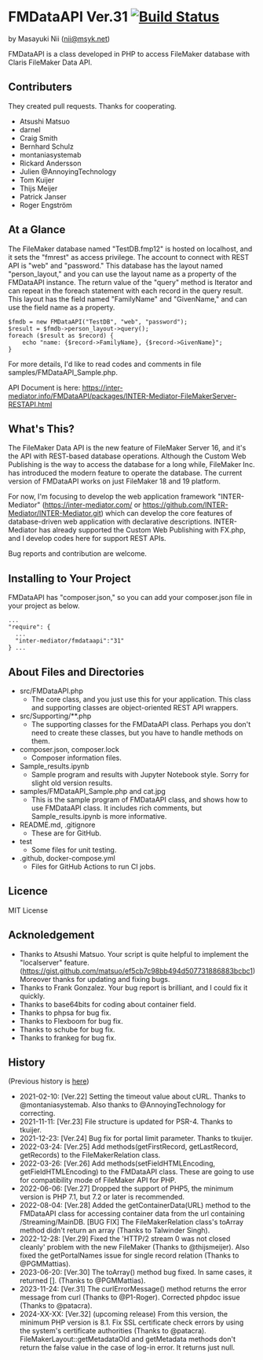 # FMDataAPI Ver.31 [![Build Status](https://github.com/msyk/FMDataAPI/actions/workflows/php.yml/badge.svg)](https://github.com/msyk/FMDataAPI/actions/workflows/php.yml)

by Masayuki Nii (nii@msyk.net)

FMDataAPI is a class developed in PHP to access FileMaker database
with Claris FileMaker Data API.

## Contributers

They created pull requests. Thanks for cooperating.

- Atsushi Matsuo
- darnel
- Craig Smith
- Bernhard Schulz
- montaniasystemab
- Rickard Andersson
- Julien @AnnoyingTechnology
- Tom Kuijer
- Thijs Meijer
- Patrick Janser
- Roger Engström

## At a Glance

The FileMaker database named "TestDB.fmp12" is hosted on localhost, and
it sets the "fmrest" as access privilege. The account to connect with REST API is "web"
and "password." This database has the layout named "person_layout," and you
can use the layout name as a property of the FMDataAPI instance. The return
value of the "query" method is Iterator and can repeat in the foreach statement
with each record in the query result. This layout has the field named
"FamilyName" and "GivenName," and can use the field name as a property.

```
$fmdb = new FMDataAPI("TestDB", "web", "password");
$result = $fmdb->person_layout->query();
foreach ($result as $record) {
    echo "name: {$record->FamilyName}, {$record->GivenName}";
}
```

For more details, I'd like to read codes and comments in file samples/FMDataAPI_Sample.php.

API Document is here:
https://inter-mediator.info/FMDataAPI/packages/INTER-Mediator-FileMakerServer-RESTAPI.html
## What's This?

The FileMaker Data API is the new feature of FileMaker Server 16,
and it's the API with REST-based database operations.
Although the Custom Web Publishing is the way to access the database
for a long while, FileMaker Inc. has introduced the modern feature to operate
the database. The current version of FMDataAPI works on just FileMaker 18 and 19 platform.

For now, I'm focusing to develop the web application framework "INTER-Mediator"
(https://inter-mediator.com/ or https://github.com/INTER-Mediator/INTER-Mediator.git)
which can develop the core features of database-driven web application
with declarative descriptions. INTER-Mediator has already supported the Custom
Web Publishing with FX.php, and I develop codes here for support REST APIs.

Bug reports and contribution are welcome.

## Installing to Your Project

FMDataAPI has "composer.json," so you can add your composer.json file in your project as below.

```
...
"require": {
  ...
  "inter-mediator/fmdataapi":"31"
} ...
```

## About Files and Directories

- src/FMDataAPI.php
    - The core class, and you just use this for your application.
     This class and supporting classes are object-oriented REST API
     wrappers.
- src/Supporting/**.php
    - The supporting classes for the FMDataAPI class. Perhaps you don't need to create these classes, but you have to handle methods on them.
- composer.json, composer.lock
    - Composer information files.
- Sample_results.ipynb
    - Sample program and results with Jupyter Notebook style. Sorry for slight old version results.
- samples/FMDataAPI_Sample.php and cat.jpg
    - This is the sample program of FMDataAPI class, and shows how to
    use FMDataAPI class. It includes rich comments,
    but Sample_results.ipynb is more informative.
- README.md, .gitignore
    - These are for GitHub.
- test
    - Some files for unit testing.
- .github, docker-compose.yml
    - Files for GitHub Actions to run CI jobs.

## Licence

MIT License

## Acknoledgement

- Thanks to Atsushi Matsuo. Your script is quite helpful to implement the "localserver" feature.
(https://gist.github.com/matsuo/ef5cb7c98bb494d507731886883bcbc1) Moreover thanks for updating and fixing bugs.
- Thanks to Frank Gonzalez. Your bug report is brilliant, and I could fix it quickly.
- Thanks to base64bits for coding about container field.
- Thanks to phpsa for bug fix.
- Thanks to Flexboom for bug fix.
- Thanks to schube for bug fix.
- Thanks to frankeg for bug fix.

## History

(Previous history is [here](samples/HISTORY.md))

- 2021-02-10: [Ver.22]
    Setting the timeout value about cURL. Thanks to @montaniasystemab. Also thanks to @AnnoyingTechnology for correcting.
- 2021-11-11: [Ver.23]
  File structure is updated for PSR-4. Thanks to tkuijer.
- 2021-12-23: [Ver.24]
  Bug fix for portal limit parameter. Thanks to tkuijer.
- 2022-03-24: [Ver.25]
  Add methods(getFirstRecord, getLastRecord, getRecords) to the FileMakerRelation class.
- 2022-03-26: [Ver.26]
  Add methods(setFieldHTMLEncoding, getFieldHTMLEncoding) to the FMDataAPI class.
  These are going to use for compatibility mode of FileMaker API for PHP.
- 2022-06-06: [Ver.27]
  Dropped the support of PHP5, the minimum version is PHP 7.1, but 7.2 or later is recommended.
- 2022-08-04: [Ver.28]
  Added the getContainerData(URL) method to the FMDataAPI class for accessing container data from the url containing /Streaming/MainDB.
  [BUG FIX] The FileMakerRelation class's toArray method didn't return an array (Thanks to Talwinder Singh).
- 2022-12-28: [Ver.29]
  Fixed the 'HTTP/2 stream 0 was not closed cleanly' problem with the new FileMaker (Thanks to @thijsmeijer).
  Also fixed the getPortalNames issue for single record relation (Thanks to @PGMMattias).
- 2023-06-20: [Ver.30]
  The toArray() method bug fixed. In same cases, it returned []. (Thanks to @PGMMattias).
- 2023-11-24: [Ver.31]
  The curlErrorMessage() method returns the error message from curl (Thanks to @P1-Roger).
  Corrected phpdoc issue (Thanks to @patacra).
- 2024-XX-XX: [Ver.32] (upcoming release)
  From this version, the minimum PHP version is 8.1.
  Fix SSL certificate check errors by using the system's certificate authorities (Thanks to @patacra).
  FileMakerLayout::getMetadataOld and getMetadata methods don't return the false value in the case of log-in error.
  It returns just null.
